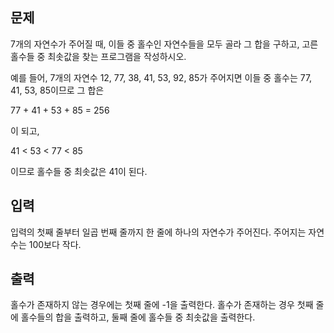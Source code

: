 
<div class="headline">
<h2>문제</h2>
</div>
<div id="problem_description" class="problem-text">
<p>7개의 자연수가 주어질 때, 이들 중 홀수인 자연수들을 모두 골라 그 합을 구하고, 고른 홀수들 중 최솟값을 찾는 프로그램을 작성하시오.</p>

<p>예를 들어, 7개의 자연수 12, 77, 38, 41, 53, 92, 85가 주어지면 이들 중 홀수는 77, 41, 53, 85이므로 그 합은</p>

<p>77 + 41 + 53 + 85 = 256</p>

<p>이 되고,</p>

<p>41 &lt; 53 &lt; 77 &lt; 85</p>

<p>이므로 홀수들 중 최솟값은 41이 된다.</p>

</div>


<div class="headline">
<h2>입력</h2>
</div>
<div id="problem_input" class="problem-text">
<p>입력의 첫째 줄부터 일곱 번째 줄까지 한 줄에 하나의 자연수가 주어진다. 주어지는 자연수는 100보다 작다.</p>

</div>


<div class="headline">
<h2>출력</h2>
</div>
<div id="problem_output" class="problem-text">
<p>홀수가 존재하지 않는 경우에는 첫째 줄에 -1을 출력한다. 홀수가 존재하는 경우 첫째 줄에 홀수들의 합을 출력하고, 둘째 줄에 홀수들 중 최솟값을 출력한다.</p>

</div>
